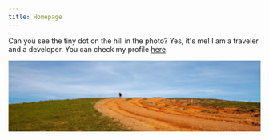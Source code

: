 ```yaml
---
title: Homepage
---
```


Can you see the tiny dot on the hill in the photo? Yes, it's me! I am a traveler and a developer. You can check my profile [here](https://khanhnd185.github.io/about.html).

![Cover](https://raw.githubusercontent.com/khanhnd185/khanhnd185.github.io/my-pages/_posts/images/cover.jpg)

